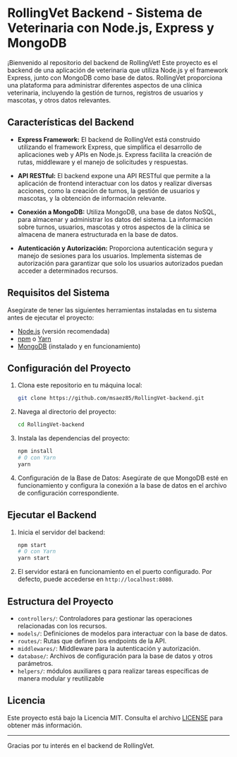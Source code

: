 # RollingVet Backend - Sistema de Veterinaria con Node.js, Express y MongoDB

¡Bienvenido al repositorio del backend de RollingVet! Este proyecto es el backend de una aplicación de veterinaria que utiliza Node.js y el framework Express, junto con MongoDB como base de datos. RollingVet proporciona una plataforma para administrar diferentes aspectos de una clínica veterinaria, incluyendo la gestión de turnos, registros de usuarios y mascotas, y otros datos relevantes.

## Características del Backend

- **Express Framework:** El backend de RollingVet está construido utilizando el framework Express, que simplifica el desarrollo de aplicaciones web y APIs en Node.js. Express facilita la creación de rutas, middleware y el manejo de solicitudes y respuestas.

- **API RESTful:** El backend expone una API RESTful que permite a la aplicación de frontend interactuar con los datos y realizar diversas acciones, como la creación de turnos, la gestión de usuarios y mascotas, y la obtención de información relevante.

- **Conexión a MongoDB:** Utiliza MongoDB, una base de datos NoSQL, para almacenar y administrar los datos del sistema. La información sobre turnos, usuarios, mascotas y otros aspectos de la clínica se almacena de manera estructurada en la base de datos.

- **Autenticación y Autorización:** Proporciona autenticación segura y manejo de sesiones para los usuarios. Implementa sistemas de autorización para garantizar que solo los usuarios autorizados puedan acceder a determinados recursos.

## Requisitos del Sistema

Asegúrate de tener las siguientes herramientas instaladas en tu sistema antes de ejecutar el proyecto:

- [Node.js](https://nodejs.org) (versión recomendada)
- [npm](https://www.npmjs.com/get-npm) o [Yarn](https://yarnpkg.com/getting-started/install)
- [MongoDB](https://www.mongodb.com/) (instalado y en funcionamiento)

## Configuración del Proyecto

1. Clona este repositorio en tu máquina local:

   ```bash
   git clone https://github.com/msaez85/RollingVet-backend.git
   ```

2. Navega al directorio del proyecto:

   ```bash
   cd RollingVet-backend
   ```

3. Instala las dependencias del proyecto:

   ```bash
   npm install
   # O con Yarn
   yarn
   ```

4. Configuración de la Base de Datos: Asegúrate de que MongoDB esté en funcionamiento y configura la conexión a la base de datos en el archivo de configuración correspondiente.

## Ejecutar el Backend

1. Inicia el servidor del backend:

   ```bash
   npm start
   # O con Yarn
   yarn start
   ```

2. El servidor estará en funcionamiento en el puerto configurado. Por defecto, puede accederse en `http://localhost:8080`.

## Estructura del Proyecto

  - `controllers/`: Controladores para gestionar las operaciones relacionadas con los recursos.
  - `models/`: Definiciones de modelos para interactuar con la base de datos.
  - `routes/`: Rutas que definen los endpoints de la API.
  - `middlewares/`: Middleware para la autenticación y autorización.
  - `database/`: Archivos de configuración para la base de datos y otros parámetros.
  - `helpers/`: módulos auxiliares q para realizar tareas específicas de manera modular y reutilizable
    

## Licencia

Este proyecto está bajo la Licencia MIT. Consulta el archivo [LICENSE](LICENSE) para obtener más información.

---

Gracias por tu interés en el backend de RollingVet. 
